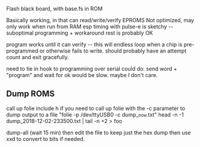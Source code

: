 Flash black board, with base.fs in ROM

Basically working, in that can read/write/verify EPROMS
Not optimized, may only work when run from RAM
esp timing with pulse-e is sketchy -- suboptimal programming + workaround
rest is probably OK

program works until it can verify -- this will endless loop when a chip is pre-programmed or otherwise fails to write.  should probably have an attempt count and exit gracefully.

need to tie in hook to programming over serial
could do: send word + "program" and wait for ok 
would be slow.  maybe I don't care.


## Dump ROMS
call up folie
include h if you need to 
call up folie with the -c parameter to dump output to a file
"folie -p /dev/ttyUSB0 -c dump_`now`.txt"
head -n -1 dump_2018-12-02-233500.txt | tail -n +2 > foo

dump-all
(wait 15 min)
then edit the file to keep just the hex dump
then use xxd to convert to bits if needed.

